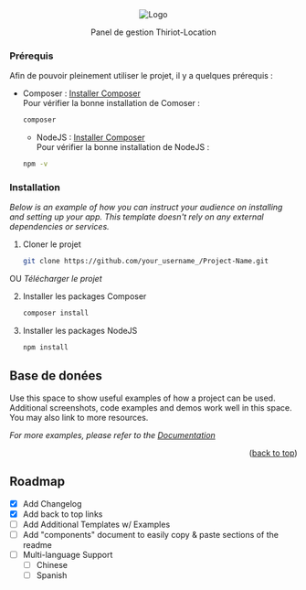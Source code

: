 <a name="readme-top"></a>
<br />
<div align="center">
    <img src="https://thiriot-locations.com/charte/logo.png" alt="Logo">

  <p align="center">
    Panel de gestion Thiriot-Location
  </p>
</div>

### Prérequis

Afin de pouvoir pleinement utiliser le projet, il y a quelques prérequis : 
* Composer : [Installer Composer](https://getcomposer.org/) <br/>
Pour vérifier la bonne installation de Comoser : 
  ```sh
  composer
  ```
  * NodeJS : [Installer Composer](https://nodejs.org/en/download) <br/>
Pour vérifier la bonne installation de NodeJS : 
  ```sh
  npm -v
  ```

### Installation

_Below is an example of how you can instruct your audience on installing and setting up your app. This template doesn't rely on any external dependencies or services._
1. Cloner le projet
   ```sh
   git clone https://github.com/your_username_/Project-Name.git
   ```
OU
*Télécharger le projet*

2. Installer les packages Composer
   ```sh
   composer install
   ```
3. Installer les packages NodeJS
   ```sh
   npm install
   ```
## Base de donées

Use this space to show useful examples of how a project can be used. Additional screenshots, code examples and demos work well in this space. You may also link to more resources.

_For more examples, please refer to the [Documentation](https://example.com)_

<p align="right">(<a href="#readme-top">back to top</a>)</p>



<!-- ROADMAP -->
## Roadmap

- [x] Add Changelog
- [x] Add back to top links
- [ ] Add Additional Templates w/ Examples
- [ ] Add "components" document to easily copy & paste sections of the readme
- [ ] Multi-language Support
    - [ ] Chinese
    - [ ] Spanish
